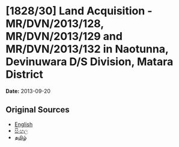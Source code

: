 # [1828/30] Land Acquisition - MR/DVN/2013/128, MR/DVN/2013/129 and MR/DVN/2013/132 in Naotunna, Devinuwara D/S Division, Matara District

**Date:** 2013-09-20

## Original Sources

- [English](https://documents.gov.lk/view/extra-gazettes/2013/9/1828-30_E.pdf)
- [සිංහල](https://documents.gov.lk/view/extra-gazettes/2013/9/1828-30_S.pdf)
- [தமிழ்](https://documents.gov.lk/view/extra-gazettes/2013/9/1828-30_T.pdf)
